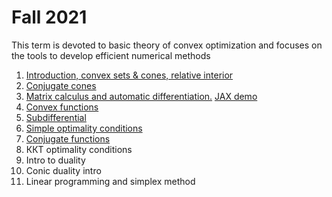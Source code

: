 # Fall 2021

This term is devoted to basic theory of convex optimization and focuses on the tools to develop efficient numerical methods 

1. [Introduction, convex sets \& cones, relative interior](./01-ConvexSets/seminar1.pdf)
2. [Conjugate cones](./02-ConjCones/seminar2.pdf)
3. [Matrix calculus and automatic differentiation.](./03-MatrixCalculus/seminar3.pdf) [JAX demo](./03-MatrixCalculus/jax_autodiff_tutorial.ipynb)
4. [Convex functions](./04-ConvexFunc/seminar4.pdf)
5. [Subdifferential](./05-Subdifferential/seminar5.pdf)
6. [Simple optimality conditions](./06-SimpleOptCond/seminar6.pdf) 
7. [Conjugate functions](./07-ConjFuncs/seminar7.pdf)
8. ККТ optimality conditions 
9. Intro to duality
10. Conic duality intro
11. Linear programming and simplex method
